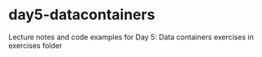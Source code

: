 # day5-datacontainers
Lecture notes and code examples for Day 5: Data containers
exercises in exercises folder
